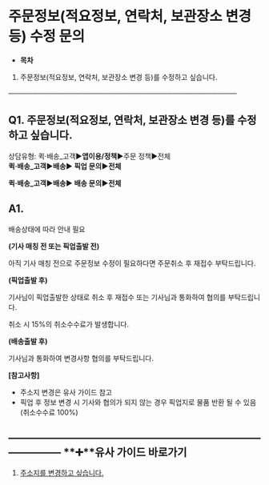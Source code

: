 # 주문정보(적요정보, 연락처,  보관장소 변경 등) 수정 문의

* **목차**

1. 주문정보(적요정보, 연락처, 보관장소 변경 등)를 수정하고 싶습니다.

──────────────────────────────────────────────

**Q1. 주문정보(적요정보, 연락처, 보관장소 변경 등)를 수정하고 싶습니다.**
----------------------------------------------

상담유형: 퀵·배송\_고객▶**앱이용/정책**▶주문 정책▶전체   
**퀵·배송\_고객▶배송▶ 픽업 문의▶전체**

**퀵·배송\_고객▶배송▶ 배송 문의▶전체**

**A1.**
-------

배송상태에 따라 안내 필요

**(기사 매칭 전 또는 픽업출발 전)**

아직 기사 매칭 전으로 주문정보 수정이 필요하다면 주문취소 후 재접수 부탁드립니다.

**(픽업출발 후)**

기사님이 픽업출발한 상태로 취소 후 재접수 또는 기사님과 통화하여 협의를 부탁드립니다.

취소 시 15%의 취소수수료가 발생합니다.

**(배송출발 후)**

기사님과 통화하여 변경사항 협의를 부탁드립니다.

**[참고사항]**

* 주소지 변경은 유사 가이드 참고
* 픽업 후 정보 변경 시 기사와 협의가 되지 않는 경우 픽업지로 물품 반환 될 수 있음(취소수수료 100%)

**―****―****―****―****―****―****―****―****―****―****―****―****―****―****―****―****―****―****―****―****―****―****―****―****―****―****―****―****―** **➕****유사 가이드 바로가기**
----------------------------------------------------------------------------------------------------------------------------------------------------------------------

1. [주소지를 변경하고 싶습니다.](https://kakaomobilitysupport.zendesk.com/hc/ko/articles/31863163236633-%EC%A3%BC%EC%86%8C%EC%A7%80%EB%A5%BC-%EB%B3%80%EA%B2%BD%ED%95%98%EA%B3%A0-%EC%8B%B6%EC%8A%B5%EB%8B%88%EB%8B%A4)